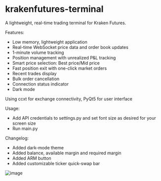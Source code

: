 # krakenfutures-terminal
A lightweight, real-time trading terminal for Kraken Futures.

Features:

- Low memory, lightweight application
- Real-time WebSocket price data and order book updates
- 1-minute volume tracking
- Position management with unrealized P&L tracking
- Smart price selection: Best price/Mid price
- Fast position exit with one-click market orders
- Recent trades display
- Bulk order cancellation
- Connection status indicator
- Dark mode

Using ccxt for exchange connectivity, PyQt5 for user interface

Usage:

- Add API credentials to settings.py and set font size as desired for your screen size
- Run main.py

Changelog:
- Added dark-mode theme
- Added balance, available margin and required margin
- Added ARM button
- Added customizable ticker quick-swap bar

![image](https://github.com/user-attachments/assets/f15ec042-6496-40df-90b4-96bd77fe9ce3)
